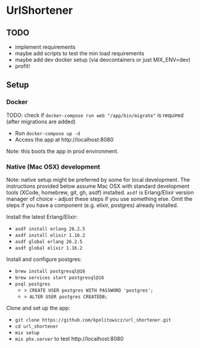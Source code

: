 # UrlShortener

## TODO

* implement requirements
* maybe add scripts to test the min load requirements
* maybe add dev docker setup (via devcontainers or just MIX_ENV=dev)
* profit!

## Setup

### Docker

TODO: check if `docker-compose run web "/app/bin/migrate"` is required (after migrations are added)

* Run `docker-compose up -d`
* Access the app at http://localhost:8080

Note: this boots the app in prod environment.

### Native (Mac OSX) development

Note: native setup might be preferred by some for local development. The instructions provided below
assume Mac OSX with standard development tools (XCode, homebrew, git, gh, asdf) installed. `asdf` is
Erlang/Elixir version manager of choice - adjust these steps if you use something else. Omit the steps
if you have a component (e.g. elixir, postgres) already installed.

Install the latest Erlang/Elixir:

* `asdf install erlang 26.2.5`
* `asdf install elixir 1.16.2`
* `asdf global erlang 26.2.5`
* `asdf global elixir 1.16.2`

Install and configure postgres:

* `brew install postgresql@16`
* `brew services start postgresql@16`
* `psql postgres`
  - `> CREATE USER postgres WITH PASSWORD 'postgres';`
  - `> ALTER USER postgres CREATEDB;`

Clone and set up the app:

* `git clone https://github.com/kpolitowicz/url_shortener.git`
* `cd url_shortener`
* `mix setup`
* `mix phx.server` to test http://localhost:8080
